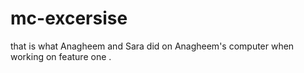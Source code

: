 # mc-excersise

that is what Anagheem and Sara did on Anagheem's computer when working on feature one .

